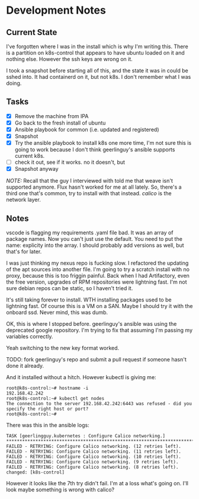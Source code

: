# Development Notes
## Current State
I've forgotten where I was in the install which is why I'm writing this.  There is a partition on k8s-control that appears to have ubuntu loaded on it and nothing else.  However the ssh keys are wrong on it.

I took a snapshot before starting all of this, and the state it was in could be sshed into.  It had containerd on it, but not k8s.  I don't remember what I was doing.

## Tasks
- [X] Remove the machine from IPA
- [X] Go back to the fresh install of ubuntu
- [X] Ansible playbook for common (i.e. updated and registered)
- [X] Snapshot
- [X] Try the ansible playbook to install k8s one more time, I'm not sure this is going to work because I don't think geerlinguy's ansible supports current k8s.
- [ ] check it out, see if it works.
no it doesn't, but 
- [X] Snapshot
anyway

*NOTE:* Recall that the guy I interviewed with told me that weave isn't supported anymore.  Flux hasn't worked for me at all lately.  So, there's a third one that's common, try to install with that instead.  *calico* is the network layer.

## Notes
vscode is flagging my requirements .yaml file bad.  It was an array of package names.  Now you can't just use the default.  You need to put the name: explicity into the array.  I should probably add versions as well, but that's for later.

I was just thinking my nexus repo is fucking slow.  I refactored the updating of the apt sources into another file.  I'm going to try a scratch install with no proxy, because this is too friggin painful.  Back when I had Artifactory, even the free version, upgrades of RPM repositories were lightning fast.  I'm not sure debian repos can be static, so I haven't tried it.

It's still taking forever to install.  WTH installing packages used to be lightning fast.  Of course this is a VM on a SAN.  Maybe I should try it with the onboard ssd.
Never mind, this was dumb.

OK, this is where I stopped before.  geerlinguy's ansible was using the deprecated google repository.  I'm trying to fix that assuming I'm passing my variables correctly.

Yeah switching to the new key format worked.

TODO: fork geerlinguy's repo and submit a pull request if someone hasn't done it already.

And it installed without a hitch.  However kubectl is giving me:

```shell
root@k8s-control:~# hostname -i
192.168.42.242
root@k8s-control:~# kubectl get nodes
The connection to the server 192.168.42.242:6443 was refused - did you specify the right host or port?
root@k8s-control:~# 
```
There was this in the ansible logs:
```
TASK [geerlingguy.kubernetes : Configure Calico networking.] ******************************************************************************************************************************************************************************************
FAILED - RETRYING: Configure Calico networking. (12 retries left).
FAILED - RETRYING: Configure Calico networking. (11 retries left).
FAILED - RETRYING: Configure Calico networking. (10 retries left).
FAILED - RETRYING: Configure Calico networking. (9 retries left).
FAILED - RETRYING: Configure Calico networking. (8 retries left).
changed: [k8s-control]
```
However it looks like the 7th try didn't fail.  I'm at a loss what's going on.  I'll look maybe something is wrong with calico?


